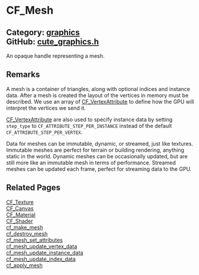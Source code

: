 [](../header.md ':include')

# CF_Mesh

Category: [graphics](/api_reference?id=graphics)  
GitHub: [cute_graphics.h](https://github.com/RandyGaul/cute_framework/blob/master/include/cute_graphics.h)  
---

An opaque handle representing a mesh.

## Remarks

A mesh is a container of triangles, along with optional indices and instance data. After a mesh
is created the layout of the vertices in memory must be described. We use an array of
[CF_VertexAttribute](/graphics/cf_vertexattribute.md) to define how the GPU will interpret the vertices we send it.

[CF_VertexAttribute](/graphics/cf_vertexattribute.md) are also used to specify instance data by setting `step_type` to
`CF_ATTRIBUTE_STEP_PER_INSTANCE` instead of the default `CF_ATTRIBUTE_STEP_PER_VERTEX`.

Data for meshes can be immutable, dynamic, or streamed, just like textures. Immutable meshes are
perfect for terrain or building rendering, anything static in the world. Dynamic meshes can be
occasionally updated, but are still more like an immutable mesh in terms of performance. Streamed
meshes can be updated each frame, perfect for streaming data to the GPU.

## Related Pages

[CF_Texture](/graphics/cf_texture.md)  
[CF_Canvas](/graphics/cf_canvas.md)  
[CF_Material](/graphics/cf_material.md)  
[CF_Shader](/graphics/cf_shader.md)  
[cf_make_mesh](/graphics/cf_make_mesh.md)  
[cf_destroy_mesh](/graphics/cf_destroy_mesh.md)  
[cf_mesh_set_attributes](/graphics/cf_mesh_set_attributes.md)  
[cf_mesh_update_vertex_data](/graphics/cf_mesh_update_vertex_data.md)  
[cf_mesh_update_instance_data](/graphics/cf_mesh_update_instance_data.md)  
[cf_mesh_update_index_data](/graphics/cf_mesh_update_index_data.md)  
[cf_apply_mesh](/graphics/cf_apply_mesh.md)  
